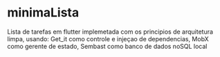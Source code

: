 # minimaLista

Lista de tarefas em flutter implemetada com os principios de arquitetura limpa, usando: Get_it como controle e injeçao de dependencias, MobX como gerente de estado, Sembast como banco de dados noSQL local


